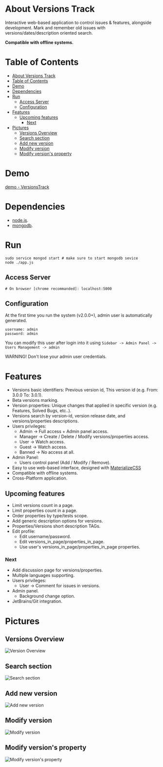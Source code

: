 <!--[![Github All Releases](https://img.shields.io/github/downloads/korelkashri/VersionsTrack/total.svg)]()-->

# About Versions Track
Interactive web-based application to control issues & features, alongside development.
Mark and remember old issues with versions/dates/description oriented search.

**Compatible with offline systems.**

Table of Contents
=================
   * [About Versions Track](#about-versions-track)
   * [Table of Contents](#table-of-contents)
   * [Demo](#demo)
   * [Dependencies](#dependencies)
   * [Run](#run)
      * [Access Server](#access-server)
      * [Configuration](#configuration)
   * [Features](#features)
      * [Upcoming features](#upcoming-features)
         * [Next](#next)
   * [Pictures](#pictures)
      * [Versions Overview](#versions-overview)
      * [Search section](#search-section)
      * [Add new version](#add-new-version)
      * [Modify version](#modify-version)
      * [Modify version's property](#modify-versions-property)

# Demo
[demo - VersionsTrack](https://versions-track.herokuapp.com/)

# Dependencies
* [node.js](https://nodejs.org/en/).
* [mongodb](https://www.mongodb.com/).

# Run
```
sudo service mongod start # make sure to start mongodb sevice
node ./app.js
```

## Access Server
```
# On browser [chrome recommanded]: localhost:5000
```

## Configuration
At the first time you run the system (v2.0.0+), admin user is automatically generated.
```
username: admin
password: admin
```
You can modify this user after login into it using ```Sidebar -> Admin Panel -> Users Management -> admin```

WARNING! Don't lose your admin user credentials.

# Features
* Versions basic identifiers: Previous version id, This version id (e.g. From: 3.0.0 To: 3.0.1).
* Beta versions marking.
* Version properties: Unique changes that applied in specific version (e.g. Features, Solved Bugs, etc..).
* Versions search by version-id, version release date, and versions/properties descriptions.
* Users privileges:
    * Admin    -> Full access + Admin panel access.
    * Manager  -> Create / Delete / Modify versions/properties access.
    * User     -> Watch access.
    * Guest    -> Watch access.
    * Banned   -> No access at all.
* Admin Panel:
    * Users control panel (Add / Modify / Remove).
* Easy to use web-based interface, designed with [MaterializeCSS](https://materializecss.com/)
* Compatible with offline systems.
* Cross-Platform application.

## Upcoming features
* Limit versions count in a page.
* Limit properties count in a page.
* Order properties by type/tests scope.
* Add generic description options for versions.
* Properties/Versions short description TAGs.
* Edit profile:
    * Edit username/password.
    * Edit versions_in_page/properties_in_page.
    * Use user's versions_in_page/properties_in_page properties.

### Next
* Add discussion page for versions/properties.
* Multiple languages supporting.
* Users privileges:
    * User     -> Comment for issues in versions.
* Admin panel.
    * Background change option.
* JetBrains/Git integration.

# Pictures
## Versions Overview
![Version Overview](images/version1.0.0/VersionsTrack-11.png)

## Search section
![Search section](images/version1.0.0/VersionsTrack-12-Search.png)

## Add new version
![Add new version](images/version1.0.0/VersionsTrack-13-NewVersion.png)

## Modify version
![Modify version](images/version1.0.0/VersionsTrack-14-ModifyVersion.png)

## Modify version's property
![Modify version's property](images/version1.0.0/VersionsTrack-15-ModifyProperty.png)